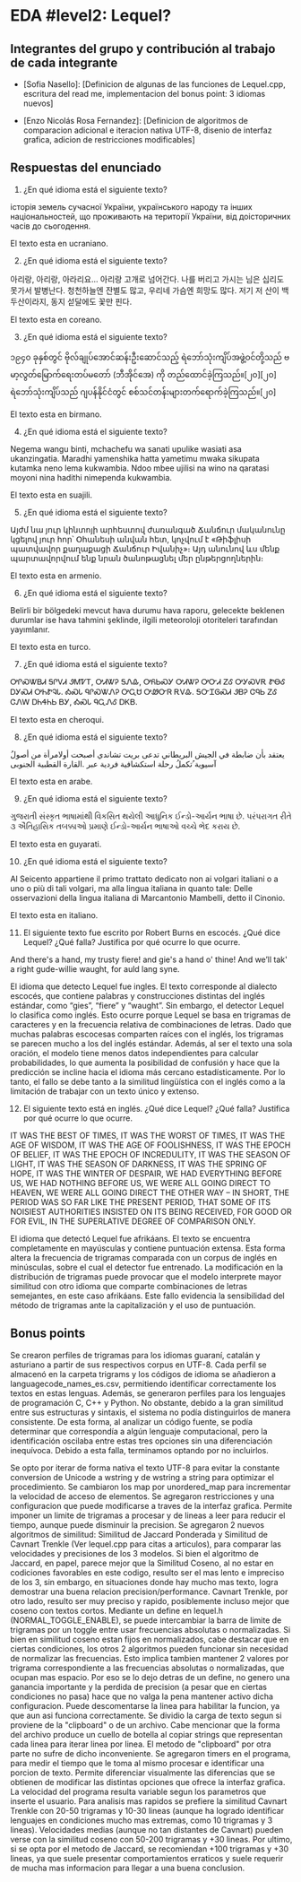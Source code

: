 # EDA #level2: Lequel?

## Integrantes del grupo y contribución al trabajo de cada integrante

* [Sofia Nasello]: [Definicion de algunas de las funciones de Lequel.cpp, escritura del read me, implementacion del bonus point: 3 idiomas nuevos]

* [Enzo Nicolás Rosa Fernandez]: [Definicion de algoritmos de comparacion adicional e iteracion nativa UTF-8, disenio de interfaz grafica, adicion de restricciones modificables]


## Respuestas del enunciado

1. ¿En qué idioma está el siguiente texto?

історія земель сучасної України, українського народу та інших національностей, що проживають на території України, від доісторичних часів до сьогодення.

El texto esta en ucraniano.

2. ¿En qué idioma está el siguiente texto?

아리랑, 아리랑, 아라리요... 아리랑 고개로 넘어간다. 나를 버리고 가시는 님은 십리도 못가서 발병난다. 청천하늘엔 잔별도 많고, 우리네 가슴엔 희망도 많다. 저기 저 산이 백두산이라지, 동지 섣달에도 꽃만 핀다.

El texto esta en coreano.

3. ¿En qué idioma está el siguiente texto?

၁၉၄၀ ခုနှစ်တွင် ဗိုလ်ချုပ်အောင်ဆန်းဦးဆောင်သည့် ရဲဘော်သုံးကျိပ်အဖွဲ့ဝင်တို့သည် ဗမာ့လွတ်မြောက်ရေးတပ်မတော် (ဘီအိုင်အေ) ကို တည်ထောင်ခဲ့ကြသည်။[၂၀][၂၀] ရဲဘော်သုံးကျိပ်သည် ဂျပန်နိုင်ငံတွင် စစ်သင်တန်းများတက်ရောက်ခဲ့ကြသည်။[၂၀]

El texto esta en birmano.

4. ¿En qué idioma está el siguiente texto?

Negema wangu binti, mchachefu wa sanati upulike wasiati asa ukanzingatia. Maradhi yamenshika hatta yametimu mwaka sikupata kutamka neno lema kukwambia. Ndoo mbee ujilisi na wino na qaratasi moyoni nina hadithi nimependa kukwambia.

El texto esta en suajili.

5. ¿En qué idioma está el siguiente texto?

Այժմ նա յուր կինտոյի արհեստով ժառանգած Ճանճուր մականունը կցելով յուր հոր՝ Օհանեսի անվան հետ, կոչվում է «Թիֆլիսի պատվավոր քաղաքացի Ճանճուր Իվանիչ»։ Այդ անունով ևս մենք պարտավորվում ենք նրան ծանոթացնել մեր ընթերցողներին։

El texto esta en armenio.

6. ¿En qué idioma está el siguiente texto?

Belirli bir bölgedeki mevcut hava durumu hava raporu, gelecekte beklenen durumlar ise hava tahmini şeklinde, ilgili meteoroloji otoriteleri tarafından yayımlanır.

El texto esta en turco.

7. ¿En qué idioma está el siguiente texto?

ᎤᎵᏍᏔᏴᏗ ᎦᎵᏙᏗ ᏭᎷᏤᎢ, ᎤᏗᏔᎮ ᎦᏁᎲ, ᎤᏲᏏᏍᎩ ᎤᏗᏔᎮ ᎤᏅᏗ ᏃᎴ ᎤᎩᏍᏙᎡ ᏑᎾᎴ ᎠᎩᏍᏗ ᎤᏂᏑᎸᏓ. ᎣᏍᏓ ᏄᎵᏍᏔᏁᎮ ᎤᏩᏌ ᎤᏪᏅᏒ ᎡᏙᎲ. ᎦᏅᏆᎶᏍᏗ ᏭᏴᎮ ᏣᏄᏏ ᏃᎴ ᏣᏁᎳ ᎠᏂᏎᏂᏏ ᏴᎩ, ᎣᏍᏓ ᏄᏩᏁᎴ ᎠᏦᏴ.

El texto esta en cheroqui.

8. ¿En qué idioma está el siguiente texto?

ُیعتقد بأن ضابطة في الجیش البریطاني تدعى بریت تشاندي أصبحت أولامرأة من أصول آسیویة ُتكملُ رحلة استكشافیة فردیة عبر .القارة القطبیة الجنوبی

El texto esta en arabe.

9. ¿En qué idioma está el siguiente texto?

ગુજરાતી સંસ્કૃત ભાષામાંથી વિકસિત થયેલી આધુનિક ઈન્ડો-આર્યન ભાષા છે. પરંપરાગત રીતે ૩ ઐતિહાસિક તબક્કાઓ પ્રમાણે ઈન્ડો-આર્યન ભાષાઓ વચ્ચે ભેદ કરાય છે.

El texto esta en guyarati.

10. ¿En qué idioma está el siguiente texto?

Al Seicento appartiene il primo trattato dedicato non ai volgari italiani o a uno o più di tali volgari, ma alla lingua italiana in quanto tale: Delle osservazioni della lingua italiana di Marcantonio Mambelli, detto il Cinonio.

El texto esta en italiano.

11. El siguiente texto fue escrito por Robert Burns en escocés. ¿Qué dice Lequel? ¿Qué falla? Justifica por qué ocurre lo que ocurre.

And there's a hand, my trusty fiere! and gie's a hand o' thine! And we’ll tak' a right gude-willie waught, for auld lang syne.

El idioma que detecto Lequel fue ingles.
El texto corresponde al dialecto escocés, que contiene palabras y construcciones distintas del inglés estándar, como “gies”, “fiere” y “waught”. Sin embargo, el detector Lequel lo clasifica como inglés. Esto ocurre porque Lequel se basa en trigramas de caracteres y en la frecuencia relativa de combinaciones de letras. Dado que muchas palabras escocesas comparten raíces con el inglés, los trigramas se parecen mucho a los del inglés estándar. Además, al ser el texto una sola oración, el modelo tiene menos datos independientes para calcular probabilidades, lo que aumenta la posibilidad de confusión y hace que la predicción se incline hacia el idioma más cercano estadísticamente. Por lo tanto, el fallo se debe tanto a la similitud lingüística con el inglés como a la limitación de trabajar con un texto único y extenso.


12. El siguiente texto está en inglés. ¿Qué dice Lequel? ¿Qué falla? Justifica por qué ocurre lo que ocurre.

IT WAS THE BEST OF TIMES, IT WAS THE WORST OF TIMES,
IT WAS THE AGE OF WISDOM, IT WAS THE AGE OF FOOLISHNESS,
IT WAS THE EPOCH OF BELIEF, IT WAS THE EPOCH OF INCREDULITY,
IT WAS THE SEASON OF LIGHT, IT WAS THE SEASON OF DARKNESS,
IT WAS THE SPRING OF HOPE, IT WAS THE WINTER OF DESPAIR,
WE HAD EVERYTHING BEFORE US, WE HAD NOTHING BEFORE US,
WE WERE ALL GOING DIRECT TO HEAVEN, WE WERE ALL GOING DIRECT THE OTHER WAY
– IN SHORT, THE PERIOD WAS SO FAR LIKE THE PRESENT PERIOD, THAT SOME OF ITS NOISIEST AUTHORITIES INSISTED ON ITS BEING RECEIVED, FOR GOOD OR FOR EVIL, IN THE SUPERLATIVE DEGREE OF COMPARISON ONLY.

El idioma que detectó Lequel fue afrikáans.
El texto se encuentra completamente en mayúsculas y contiene puntuación extensa. Esta forma altera la frecuencia de trigramas comparada con un corpus de inglés en minúsculas, sobre el cual el detector fue entrenado. La modificación en la distribución de trigramas puede provocar que el modelo interprete mayor similitud con otro idioma que comparte combinaciones de letras semejantes, en este caso afrikáans. Este fallo evidencia la sensibilidad del método de trigramas ante la capitalización y el uso de puntuación.

## Bonus points

Se crearon perfiles de trigramas para los idiomas guaraní, catalán y asturiano a partir de sus respectivos corpus en UTF-8. Cada perfil se almacenó en la carpeta trigrams y los códigos de idioma se añadieron a languagecode_names_es.csv, permitiendo identificar correctamente los textos en estas lenguas.
Además, se generaron perfiles para los lenguajes de programación C, C++ y Python. No obstante, debido a la gran similitud entre sus estructuras y sintaxis, el sistema no podía distinguirlos de manera consistente. De esta forma, al analizar un código fuente, se podía determinar que correspondía a algún lenguaje computacional, pero la identificación oscilaba entre estas tres opciones sin una diferenciación inequívoca. Debido a esta falla, terminamos optando por no incluirlos.

Se opto por iterar de forma nativa el texto UTF-8 para evitar la constante conversion de Unicode a wstring y de wstring a string para optimizar el procedimiento.
Se cambiaron los map por unordered_map para incrementar la velocidad de acceso de elementos.
Se agregaron restricciones y una configuracion que puede modificarse a traves de la interfaz grafica. Permite imponer un limite de trigramas a procesar y de lineas a leer para reducir el tiempo, aunque puede disminuir la precision.
Se agregaron 2 nuevos algoritmos de similitud: Similitud de Jaccard Ponderada y Similitud de Cavnart Trenkle (Ver lequel.cpp para citas a articulos), para comparar las velocidades y precisiones de los 3 modelos. Si bien el algoritmo de Jaccard, en papel, parece mejor que la Similitud Coseno, al no estar en codiciones favorables en este codigo, resulto ser el mas lento e impreciso de los 3, sin embargo, en situaciones donde hay mucho mas texto, logra demostrar una buena relacion precision/performance. Cavnart Trenkle, por otro lado, resulto ser muy preciso y rapido, posiblemente incluso mejor que coseno con textos cortos.
Mediante un define en lequel.h (NORMAL_TOGGLE_ENABLE), se puede intercambiar la barra de limite de trigramas por un toggle entre usar frecuencias absolutas o normalizadas. Si bien en similitud coseno estan fijos en normalizados, cabe destacar que en ciertas condiciones, los otros 2 algoritmos pueden funcionar sin necesidad de normalizar las frecuencias. Esto implica tambien mantener 2 valores por trigrama correspondiente a las frecuencias absolutas o normalizadas, que ocupan mas espacio. Por eso se lo dejo detras de un define, no genero una ganancia importante y la perdida de precision (a pesar que en ciertas condiciones no pasa) hace que no valga la pena mantener activo dicha configuracion. Puede descomentarse la linea para habilitar la funcion, ya que aun asi funciona correctamente.
Se dividio la carga de texto segun si proviene de la "clipboard" o de un archivo. Cabe mencionar que la forma del archivo produce un cuello de botella al copiar strings que representan cada linea para iterar linea por linea. El metodo de "clipboard" por otra parte no sufre de dicho inconveniente.
Se agregaron timers en el programa, para medir el tiempo que le toma al mismo procesar e identificar una porcion de texto. Permite diferenciar visualmente las diferencias que se obtienen de modificar las distintas opciones que ofrece la interfaz grafica.
La velocidad del programa resulta variable segun los parametros que inserte el usuario. Para analisis mas rapidos se prefiere la similitud Cavnart Trenkle con 20-50 trigramas y 10-30 lineas (aunque ha logrado identificar lenguajes en condiciones mucho mas extremas, como 10 trigramas y 3 lineas). Velocidades medias (aunque no tan distantes de Cavnart) pueden verse con la similitud coseno con 50-200 trigramas y +30 lineas. Por ultimo, si se opta por el metodo de Jaccard, se recomiendan +100 trigramas y +30 lineas, ya que suele presentar comportamientos erraticos y suele requerir de mucha mas informacion para llegar a una buena conclusion.
